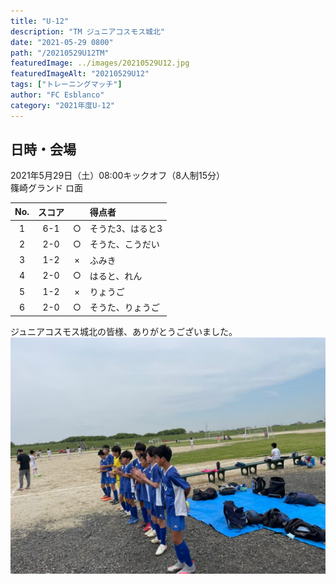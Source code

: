 ```yaml
---
title: "U-12"
description: "TM ジュニアコスモス城北"
date: "2021-05-29 0800"
path: "/20210529U12TM"
featuredImage: ../images/20210529U12.jpg
featuredImageAlt: "20210529U12"
tags: ["トレーニングマッチ"]
author: "FC Esblanco"
category: "2021年度U-12"
---
```


## 日時・会場

2021年5月29日（土）08:00キックオフ（8人制15分）  
篠崎グランド ロ面

| No.| スコア |   | 得点者  |
|:--:|:------:|:-:|:--------|
| 1  | 6-1      | ○|そうた3、はると3           |
| 2  | 2-0      | ○|そうた、こうだい|
| 3  | 1-2      | ×|ふみき |
| 4  | 2-0      | ○ |はると、れん|
| 5  | 1-2      | ×  |りょうご|
| 6  | 2-0      | ○|そうた、りょうご|


<script src="https://adm.shinobi.jp/s/f9835040bccb6582c56df68b8f5ecca7"></script>


ジュニアコスモス城北の皆様、ありがとうございました。
![20210529U12](../images/20210529U12b.jpg "ジュニアコスモス城北")
